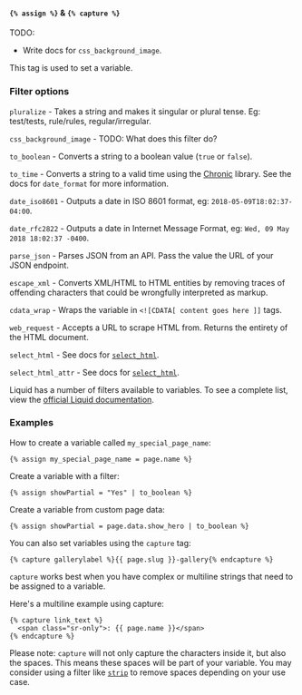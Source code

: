 #### `{% assign %}` & `{% capture %}`

TODO:

  * Write docs for `css_background_image`.

This tag is used to set a variable.

### Filter options

`pluralize` - Takes a string and makes it singular or plural tense. Eg: test/tests, rule/rules, regular/irregular.

`css_background_image` - TODO: What does this filter do?

`to_boolean` - Converts a string to a boolean value (`true` or `false`).

`to_time` - Converts a string to a valid time using the [Chronic](https://github.com/mojombo/chronic) library. See the docs for `date_format` for more information.

`date_iso8601` - Outputs a date in ISO 8601 format, eg: `2018-05-09T18:02:37-04:00`.

`date_rfc2822` - Outputs a date in Internet Message Format, eg: `Wed, 09 May 2018 18:02:37 -0400`.

`parse_json` - Parses JSON from an API. Pass the value the URL of your JSON endpoint.

`escape_xml` - Converts XML/HTML to HTML entities by removing traces of offending characters that could be wrongfully interpreted as markup.

`cdata_wrap` - Wraps the variable in `<![CDATA[ content goes here ]]` tags.

`web_request` - Accepts a URL to scrape HTML from. Returns the entirety of the HTML document.

`select_html` - See docs for [`select_html`](https://cleanslatecms.wvu.edu/how-to/theme-development/tag-index/r-select-html).

`select_html_attr` - See docs for [`select_html`](https://cleanslatecms.wvu.edu/how-to/theme-development/tag-index/r-select-html).

Liquid has a number of filters available to variables. To see a complete list, view the [official Liquid documentation](https://shopify.github.io/liquid/basics/introduction/#filters).

### Examples

How to create a variable called `my_special_page_name`:

```
{% assign my_special_page_name = page.name %}
```

Create a variable with a filter:

```
{% assign showPartial = "Yes" | to_boolean %}
```

Create a variable from custom page data:

```
{% assign showPartial = page.data.show_hero | to_boolean %}
```

You can also set variables using the `capture` tag:

```
{% capture gallerylabel %}{{ page.slug }}-gallery{% endcapture %}
```

`capture` works best when you have complex or multiline strings that need to be assigned to a variable.

Here's a multiline example using capture:

```
{% capture link_text %}
  <span class="sr-only">: {{ page.name }}</span>
{% endcapture %}
```

Please note: `capture` will not only capture the characters inside it, but also the spaces. This means these spaces will be part of your variable. You may consider using a filter like [`strip`](https://shopify.github.io/liquid/filters/strip/) to remove spaces depending on your use case.
